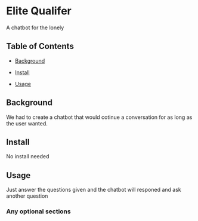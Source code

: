 # Elite Qualifer

A chatbot for the lonely

## Table of Contents

- [Background](#background)

- [Install](#install)

- [Usage](#usage)

## Background

We had to create a chatbot that would cotinue a conversation for as long as the user wanted.

## Install

No install needed

## Usage

Just answer the questions given and the chatbot will responed and ask another question

### Any optional sections
